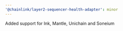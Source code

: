 ```yaml
---
'@chainlink/layer2-sequencer-health-adapter': minor
---
```


Added support for Ink, Mantle, Unichain and Soneium

